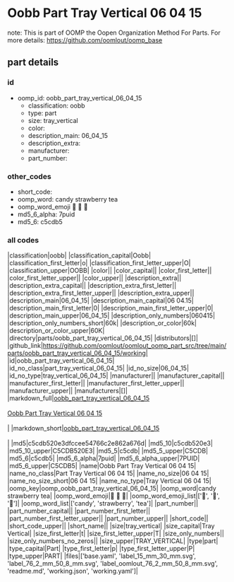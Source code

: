 # Oobb Part Tray Vertical 06 04 15  

note: This is part of OOMP the Oopen Organization Method For Parts. For more details: https://github.com/oomlout/oomp_base

##  part details





### id
* oomp_id: oobb_part_tray_vertical_06_04_15
  * classification: oobb
  * type: part
  * size: tray_vertical
  * color: 
  * description_main: 06_04_15
  * description_extra: 
  * manufacturer: 
  * part_number: 

### other_codes
* short_code: 
* oomp_word: candy strawberry tea
* oomp_word_emoji :candy: :strawberry: :tea:
* md5_6_alpha: 7puid
* md5_6: c5cdb5

### all codes 
|classification|oobb|
|classification_capital|Oobb|
|classification_first_letter|o|
|classification_first_letter_upper|O|
|classification_upper|OOBB|
|color||
|color_capital||
|color_first_letter||
|color_first_letter_upper||
|color_upper||
|description_extra||
|description_extra_capital||
|description_extra_first_letter||
|description_extra_first_letter_upper||
|description_extra_upper||
|description_main|06_04_15|
|description_main_capital|06 04.15|
|description_main_first_letter|0|
|description_main_first_letter_upper|0|
|description_main_upper|06_04_15|
|description_only_numbers|060415|
|description_only_numbers_short|60k|
|description_or_color|60k|
|description_or_color_upper|60K|
|directory|parts/oobb_part_tray_vertical_06_04_15|
|distributors|[]|
|github_link|https://github.com/oomlout/oomlout_oomp_part_src/tree/main/parts/oobb_part_tray_vertical_06_04_15/working|
|id|oobb_part_tray_vertical_06_04_15|
|id_no_class|part_tray_vertical_06_04_15|
|id_no_size|06_04_15|
|id_no_type|tray_vertical_06_04_15|
|manufacturer||
|manufacturer_capital||
|manufacturer_first_letter||
|manufacturer_first_letter_upper||
|manufacturer_upper||
|manufacturers|[]|
|markdown_full|[oobb_part_tray_vertical_06_04_15](https://github.com/oomlout/oomlout_oomp_part_src/tree/main/parts/oobb_part_tray_vertical_06_04_15/working)<br>[](https://github.com/oomlout/oomlout_oomp_part_src/tree/main/parts/oobb_part_tray_vertical_06_04_15/working)<br>[Oobb Part Tray Vertical 06 04 15](https://github.com/oomlout/oomlout_oomp_part_src/tree/main/parts/oobb_part_tray_vertical_06_04_15/working)<br><br>|
|markdown_short|[oobb_part_tray_vertical_06_04_15](https://github.com/oomlout/oomlout_oomp_part_src/tree/main/parts/oobb_part_tray_vertical_06_04_15/working)<br><br>|
|md5|c5cdb520e3dfccee54766c2e862a676d|
|md5_10|c5cdb520e3|
|md5_10_upper|C5CDB520E3|
|md5_5|c5cdb|
|md5_5_upper|C5CDB|
|md5_6|c5cdb5|
|md5_6_alpha|7puid|
|md5_6_alpha_upper|7PUID|
|md5_6_upper|C5CDB5|
|name|Oobb Part Tray Vertical 06 04 15|
|name_no_class|Part Tray Vertical 06 04 15|
|name_no_size|06 04 15|
|name_no_size_short|06 04 15|
|name_no_type|Tray Vertical 06 04 15|
|oomp_key|oomp_oobb_part_tray_vertical_06_04_15|
|oomp_word|candy strawberry tea|
|oomp_word_emoji|:candy: :strawberry: :tea:|
|oomp_word_emoji_list|[':candy:', ':strawberry:', ':tea:']|
|oomp_word_list|['candy', 'strawberry', 'tea']|
|part_number||
|part_number_capital||
|part_number_first_letter||
|part_number_first_letter_upper||
|part_number_upper||
|short_code||
|short_code_upper||
|short_name||
|size|tray_vertical|
|size_capital|Tray Vertical|
|size_first_letter|t|
|size_first_letter_upper|T|
|size_only_numbers||
|size_only_numbers_no_zeros||
|size_upper|TRAY_VERTICAL|
|type|part|
|type_capital|Part|
|type_first_letter|p|
|type_first_letter_upper|P|
|type_upper|PART|
|files|['base.yaml', 'label_15_mm_30_mm.svg', 'label_76_2_mm_50_8_mm.svg', 'label_oomlout_76_2_mm_50_8_mm.svg', 'readme.md', 'working.json', 'working.yaml']|
